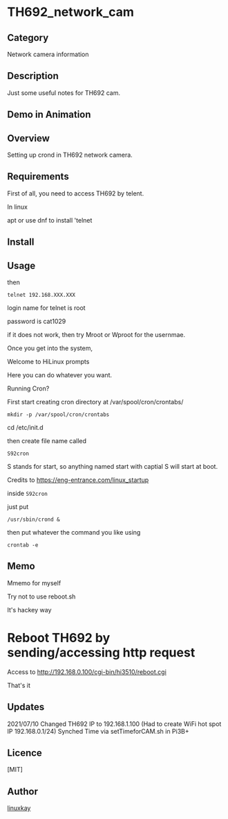 # TH692_network_cam

## Category

Network camera information

## Description

Just some useful notes for TH692 cam.


## Demo in Animation

## Overview

Setting up crond in TH692 network camera.

## Requirements

First of all, you need to access TH692 by telent. 

In linux

apt or use dnf to install 'telnet


## Install

## Usage

then 

`telnet 192.168.XXX.XXX`

login name for telnet is root

password is cat1029


if it does not work, then try Mroot or Wproot for the usernmae. 


Once you get into the system,

Welcome to HiLinux prompts

Here you can do whatever you want.

Running Cron?

First start creating cron directory at /var/spool/cron/crontabs/

`mkdir -p /var/spool/cron/crontabs`


cd /etc/init.d

then create file name called

`S92cron`

S stands for start, so anything named start with captial S will start at boot.

Credits to https://eng-entrance.com/linux_startup

inside `S92cron`

just put

`/usr/sbin/crond &`

then put whatever the command you like using 

`crontab -e`


## Memo

Mmemo for myself

Try not to use reboot.sh

It's hackey way

# Reboot TH692 by sending/accessing http request

Access to http://192.168.0.100/cgi-bin/hi3510/reboot.cgi

That's it

## Updates

2021/07/10 Changed TH692 IP to 192.168.1.100 (Had to create WiFi hot spot IP 192.168.0.1/24)
           Synched Time via setTimeforCAM.sh in Pi3B+

## Licence
[MIT]

## Author

[linuxkay](https://github.com/linuxkay)
